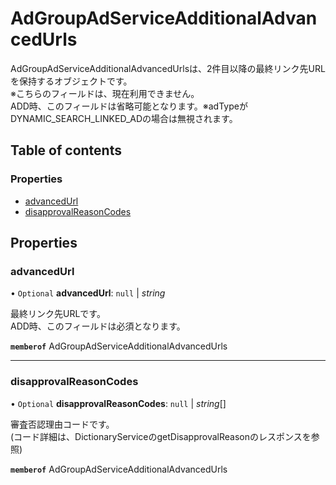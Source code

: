 # AdGroupAdServiceAdditionalAdvancedUrls


<div lang=\"ja\">AdGroupAdServiceAdditionalAdvancedUrlsは、2件目以降の最終リンク先URLを保持するオブジェクトです。<br> ※こちらのフィールドは、現在利用できません。<br> ADD時、このフィールドは省略可能となります。※adTypeがDYNAMIC_SEARCH_LINKED_ADの場合は無視されます。</div> 

## Table of contents

### Properties

- [advancedUrl](adgroupadserviceadditionaladvancedurls.md#advancedurl)
- [disapprovalReasonCodes](adgroupadserviceadditionaladvancedurls.md#disapprovalreasoncodes)

## Properties

### advancedUrl

• `Optional` **advancedUrl**: ``null`` \| *string*

<div lang=\"ja\">最終リンク先URLです。<br> ADD時、このフィールドは必須となります。</div> 

**`memberof`** AdGroupAdServiceAdditionalAdvancedUrls

___

### disapprovalReasonCodes

• `Optional` **disapprovalReasonCodes**: ``null`` \| *string*[]

<div lang=\"ja\">審査否認理由コードです。<br> (コード詳細は、DictionaryServiceのgetDisapprovalReasonのレスポンスを参照)</div> 

**`memberof`** AdGroupAdServiceAdditionalAdvancedUrls
